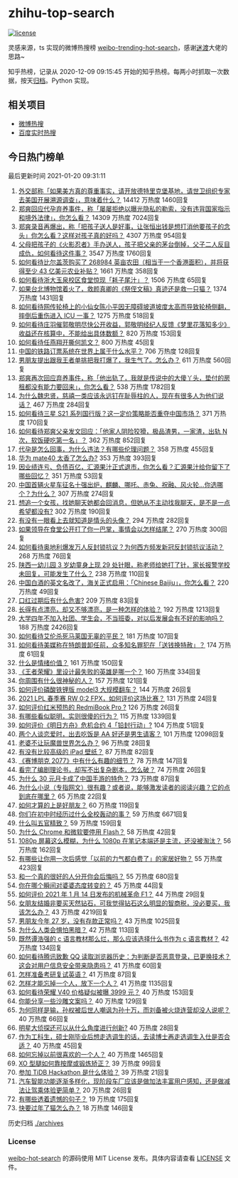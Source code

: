 # zhihu-top-search

[![license](https://img.shields.io/github/license/Arrackisarookie/zhihu-top-search)](https://github.com/Arrackisarookie/zhihu-top-search/blob/master/LICENSE)

灵感来源，ts 实现的微博热搜榜 [weibo-trending-hot-search](https://github.com/justjavac/weibo-trending-hot-search)，感谢[迷渡](https://github.com/justjavac)大佬的思路~

知乎热榜，记录从 2020-12-09 09:15:45 开始的知乎热榜。每两小时抓取一次数据，按天[归档](./archives)。Python 实现。

## 相关项目
+ [微博热搜](https://github.com/Arrackisarookie/weibo-hot-search)
+ [百度实时热搜](https://github.com/Arrackisarookie/baidu-hot-search)

## 今日热门榜单

<!-- Rank Begin -->

最后更新时间 2021-01-20 09:31:11

1. [外交部称「如果美方真的尊重事实，请开放德特里克堡基地，请世卫组织专家去美国开展溯源调查」，意味着什么？](https://www.zhihu.com/question/440183834) 14412 万热度 1460回复
1. [郑爽回应代孕弃养事件，称「屡屡拒绝以曝光隐私的勒索，没有违背国家指示和境外法律」，你怎么看？](https://www.zhihu.com/question/440110046) 14309 万热度 7024回复
1. [郑爽录音再爆出，称「把孩子送人是好事，让张恒出钱是想打消他要孩子的念头」你怎么看？这样对孩子真的好吗？](https://www.zhihu.com/question/440192494) 4307 万热度 954回复
1. [父母把孩子的《火影忍者》手办送人，孩子把父亲的茅台倒掉，父子二人反目成仇，如何看待这件事？](https://www.zhihu.com/question/439057546) 3547 万热度 1760回复
1. [如何看待比尔盖茨购买了 268984 英亩农田（相当于一个香港面积），并将获得至少 43 亿美元农业补贴？](https://www.zhihu.com/question/439778716) 1661 万热度 358回复
1. [如何看待浙大玉泉校区食堂惊现「耗子尾汁」？](https://www.zhihu.com/question/440189712) 1506 万热度 65回复
1. [如果台北博物馆着火了，救颜真卿的《祭侄文稿》真迹还是救一只猫？](https://www.zhihu.com/question/439996979) 1374 万热度 1431回复
1. [如何看待网传轮椅上的小仙女陈小平因无障碍坡道坡度太高而导致轮椅侧翻，摔倒后重伤进入 ICU 一事？](https://www.zhihu.com/question/439962892) 1275 万热度 518回复
1. [如何看待庄羽催郭敬明尽快公开收益，郭敬明经纪人反馈《梦里花落知多少》收益还在核算中，不能给出具体数额？](https://www.zhihu.com/question/440088555) 820 万热度 153回复
1. [如何看待任燕翔开撕何凯文？](https://www.zhihu.com/question/440206230) 800 万热度 45回复
1. [中国的铁路订票系统在世界上属于什么水平？](https://www.zhihu.com/question/315887668) 706 万热度 128回复
1. [男朋友提出跟我王者单挑把我打爆了，我生气了。怎么办？](https://www.zhihu.com/question/439803669) 611 万热度 560回复
1. [郑爽再次回应弃养事件，称「他出轨了，我就是传说中的大傻丫头，垫付的房租都没有能力要回来」，你怎么看？](https://www.zhihu.com/question/440163388) 538 万热度 1782回复
1. [为什么魏忠贤，慈禧一类应该永远钉在耻辱柱的人，现在有很多人为他们说话？](https://www.zhihu.com/question/439038074) 467 万热度 284回复
1. [如何看待三星 S21 系列国行版？这一定价策略能否重夺中国市场？](https://www.zhihu.com/question/440042063) 371 万热度 170回复
1. [如何看待郑爽父亲发文回应：「他家人阴险狡猾，极品渣男，一家渣，出轨 N 次，软饭硬吃第一名」？](https://www.zhihu.com/question/440169709) 362 万热度 852回复
1. [代孕是怎么回事，为什么违法？有哪些伦理问题？](https://www.zhihu.com/question/440050068) 358 万热度 455回复
1. [华为 mate40 太香了怎么办?](https://www.zhihu.com/question/435971897) 353 万热度 393回复
1. [因业绩连亏、负债百亿，汇源果汁正式退市，你怎么看？汇源果汁给你留下了哪些回忆？](https://www.zhihu.com/question/440154580) 351 万热度 53回复
1. [中国首辆火星车征名十强出炉，麒麟、哪吒、赤兔、祝融、风火轮…你选哪个？为什么？](https://www.zhihu.com/question/440072542) 307 万热度 274回复
1. [想追一个女孩，找她聊天她都会回消息，但她从不主动找我聊天，是不是一点希望都没有?](https://www.zhihu.com/question/437298295) 302 万热度 190回复
1. [有没有一眼看上去就知道是情头的头像？](https://www.zhihu.com/question/372666372) 294 万热度 282回复
1. [如果领导在食堂公开打了你一巴掌，事情会以怎样结尾？](https://www.zhihu.com/question/440059304) 270 万热度 300回复
1. [如何看待奥地利爆发万人反封锁抗议？为何西方频发新冠反封锁抗议活动？](https://www.zhihu.com/question/439780874) 268 万热度 76回复
1. [陕西一幼儿园 3 岁幼童身上现 29 处针眼，称老师给她打了针，家长报警学校未回复，可能发生了什么？](https://www.zhihu.com/question/439988215) 238 万热度 110回复
1. [中国白酒的英文名改了，海关正式启用：「Chinese Baijiu」，你怎么看？](https://www.zhihu.com/question/439310843) 220 万热度 49回复
1. [口红过期后有什么危害?](https://www.zhihu.com/question/313043689) 209 万热度 83回复
1. [长得有点漂亮，却又不够漂亮，是一种怎样的体验？](https://www.zhihu.com/question/64018902) 192 万热度 1213回复
1. [大学四年不加入社团、学生会，不当班委，对以后发展会有不好的影响吗？](https://www.zhihu.com/question/295936624) 188 万热度 2426回复
1. [如何看待艾伦杀死马莱国无辜的平民？](https://www.zhihu.com/question/439947843) 181 万热度 107回复
1. [如何看待美媒称在特朗普卸任前，众多知名罪犯在「送钱换特赦」？](https://www.zhihu.com/question/439956289) 174 万热度 61回复
1. [什么是情绪价值？](https://www.zhihu.com/question/326968879) 161 万热度 150回复
1. [《王者荣耀》里设计最失败的英雄是哪一个？](https://www.zhihu.com/question/408286708) 160 万热度 334回复
1. [你周围有什么很神秘的人？](https://www.zhihu.com/question/59069508) 157 万热度 121回复
1. [如何评价磷酸铁锂版 model3 大规模翻车？](https://www.zhihu.com/question/439689244) 144 万热度 26回复
1. [2021 LPL 春季赛 RW 0:2 FPX，如何评价这场比赛？](https://www.zhihu.com/question/440137967) 131 万热度 24回复
1. [如何评价红米预热的 RedmiBook Pro ?](https://www.zhihu.com/question/440122628) 126 万热度 26回复
1. [有哪些看似聪明，实则很傻的行为？](https://www.zhihu.com/question/60864080) 115 万热度 1339回复
1. [如何评价《明日方舟》危机合约 4「铅封行动」?](https://www.zhihu.com/question/438969596) 104 万热度 51回复
1. [两个人谈恋爱时，出去吃饭是 AA 好还是男生请客？](https://www.zhihu.com/question/300022010) 101 万热度 12098回复
1. [老婆不让玩魔兽世界怎么办？](https://www.zhihu.com/question/439787443) 96 万热度 28回复
1. [有没有比较高级的 iPad 壁纸？](https://www.zhihu.com/question/404592426) 87 万热度 82回复
1. [《赛博朋克 2077》中有什么有趣的细节？](https://www.zhihu.com/question/434499389) 78 万热度 147回复
1. [看完了编剧理论书，却写不出复杂剧本，怎么破？](https://www.zhihu.com/question/439146409) 74 万热度 26回复
1. [为什么 30 元月卡成了中国手游的特色？](https://www.zhihu.com/question/439585735) 73 万热度 87回复
1. [为什么小说（专指网文）很有趣？或者说，能够激发读者的阅读兴趣？它的点到底在哪里？](https://www.zhihu.com/question/438497940) 65 万热度 22回复
1. [如何才算的上是好朋友？](https://www.zhihu.com/question/303153384) 60 万热度 119回复
1. [你们在初中时经历过什么全校轰动的事？](https://www.zhihu.com/question/321950537) 59 万热度 6671回复
1. [什么叫五官精致？](https://www.zhihu.com/question/23063787) 59 万热度 159回复
1. [为什么 Chrome 和微软要停用 Flash？](https://www.zhihu.com/question/343742101) 58 万热度 42回复
1. [1080p 屏幕这么模糊，为什么 1080p 在笔记本端还是主流，还没被淘汰？](https://www.zhihu.com/question/439910219) 56 万热度 162回复
1. [有哪些让你用一次后感觉「以前的力气都白费了」的家居好物？](https://www.zhihu.com/question/420760487) 55 万热度 423回复
1. [和一个真的很好的人分开你会后悔吗？](https://www.zhihu.com/question/436779007) 55 万热度 680回复
1. [你在哪个瞬间对婆婆态度转变的？](https://www.zhihu.com/question/434236843) 45 万热度 44回复
1. [如何评价 2021 年 1 月 14 日发布的机械革命 F1？](https://www.zhihu.com/question/439467503) 44 万热度 29回复
1. [女朋友结婚非要买天然钻石，可我觉得钻石这么明显的智商税，没必要买，我该怎么办？](https://www.zhihu.com/question/422969084) 43 万热度 4219回复
1. [男朋友今年 27 岁，没有存款正常吗？](https://www.zhihu.com/question/435790837) 43 万热度 1025回复
1. [为什么人类会惧怕黑暗？](https://www.zhihu.com/question/438343125) 42 万热度 113回复
1. [既然谭浩强的 c 语言教材那么烂，那么应该选择什么书作为 c 语言教材？](https://www.zhihu.com/question/36858058) 42 万热度 134回复
1. [如何看待腾讯致歉 QQ 读取浏览器历史：为判断是否恶意登录，已更换技术？这会对用户信息安全带来隐患吗？](https://www.zhihu.com/question/440079832) 41 万热度 60回复
1. [怎样准备考研复试英语？](https://www.zhihu.com/question/39192524) 41 万热度 87回复
1. [怎样才能忘掉一个人，放下一个人？](https://www.zhihu.com/question/431715988) 41 万热度 1135回复
1. [如何看待荣耀 V40 价格疑似被曝 3999 元？](https://www.zhihu.com/question/439766371) 40 万热度 153回复
1. [你能分享一些沙雕文案吗？](https://www.zhihu.com/question/433914685) 40 万热度 129回复
1. [为何同样是输，孙权被后世人嘲讽为孙十万，而刘备被火烧连营却没人说呢？](https://www.zhihu.com/question/439961225) 40 万热度 66回复
1. [明星大侦探还可以从什么角度进行创新?](https://www.zhihu.com/question/438826056) 40 万热度 28回复
1. [作为工科生，硕士刚毕业后想走选调生的话，去读博士再走选调生入仕是否合适？](https://www.zhihu.com/question/433346689) 40 万热度 45回复
1. [如何忘掉以前很喜欢的一个人？](https://www.zhihu.com/question/431393185) 40 万热度 1465回复
1. [XO 型腿如何靠按摩或锻炼矫正？](https://www.zhihu.com/question/24021854) 39 万热度 99回复
1. [参加 TiDB Hackathon 是什么体验？](https://www.zhihu.com/question/439654278) 39 万热度 21回复
1. [汽车智能功能逐渐多样化，现阶段车厂应该是做加法丰富用户感知，还是做减法让驾乘体验更简单？](https://www.zhihu.com/question/436853756) 20 万热度 26回复
1. [有哪些透着遗憾的句子？](https://www.zhihu.com/question/397959203) 19 万热度 175回复
1. [快要过年了猫怎么办？](https://www.zhihu.com/question/362900050) 18 万热度 146回复
<!-- Rank End -->

历史归档 [./archives](./archives)

### License

[weibo-hot-search](https://github.com/Arrackisarookie/zhihu-top-search) 的源码使用 MIT License 发布。具体内容请查看 [LICENSE](./LICENSE) 文件。
